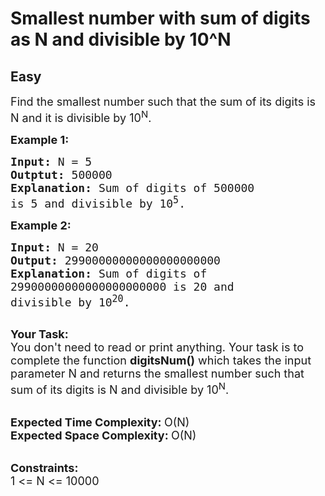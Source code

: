 # Smallest number with sum of digits as N and divisible by 10^N
## Easy 
<div class="problems_problem_content__Xm_eO"><p><span style="font-size:18px">Find the smallest number such that the sum of its digits is N and it is divisible by 10<sup>N</sup>.</span></p>

<p><span style="font-size:18px"><strong>Example 1:</strong></span></p>

<pre><span style="font-size:18px"><strong>Input: </strong>N = 5
<strong>Outptut: </strong>500000
<strong>Explanation: </strong>Sum of digits of 500000
is 5 and divisible by 10<sup>5</sup>.</span>
</pre>

<p><span style="font-size:18px"><strong>Example 2:</strong></span></p>

<pre><span style="font-size:18px"><strong>Input: </strong>N = 20
<strong>Output: </strong>29900000000000000000000
<strong>Explanation: </strong>Sum of digits of 
29900000000000000000000 is 20 and
divisible by 10<sup>20</sup>.</span>

</pre>

<p><span style="font-size:18px"><strong>Your Task:</strong><br>
You don't need to read or print anything. Your task is to complete the function&nbsp;<strong>digitsNum()</strong>&nbsp;which takes the input parameter N and&nbsp;returns the smallest number such that sum of its digits is N and divisible by 10<sup>N</sup>.</span><br>
&nbsp;</p>

<p><span style="font-size:18px"><strong>Expected Time Complexity:&nbsp;</strong>O(N)<br>
<strong>Expected Space Complexity:&nbsp;</strong>O(N)</span><br>
&nbsp;</p>

<p><span style="font-size:18px"><strong>Constraints:</strong><br>
1 &lt;= N &lt;= 10000</span></p>
</div>